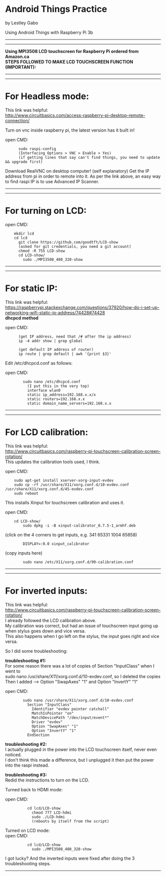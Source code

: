 # Android Things Practice  
by Lestley Gabo  

Using Android Things with Raspberry Pi 3b  

***************************************************************************
***************************************************************************
**Using MPI3508 LCD touchscreen for Raspberry Pi ordered from Amazon.ca  
STEPS FOLLOWED TO MAKE LCD TOUCHSCREEN FUNCTION (IMPORTANT):**
***************************************************************************
***************************************************************************

# **For Headless mode:**  
  This link was helpful:  
  http://www.circuitbasics.com/access-raspberry-pi-desktop-remote-connection/  
  
  Turn on vnc inside raspberry pi, the latest version has it built in!  
  
  open CMD:  
```
      sudo raspi-config
      (Interfacing Options > VNC > Enable > Yes)
      (if getting lines that say can't find things, you need to update && upgrade first)
```

  Download RealVNC on desktop computer! (self explanatory)
    Get the IP address from pi in order to remote into it.
    As per the link above, an easy way to find raspi IP is to use Advanced IP Scanner.

***************************************************************************
***************************************************************************

# **For turning on LCD:**  

  open CMD:  
```
    mkdir lcd
    cd lcd
      git clone https://github.com/goodtft/LCD-show
      (asked for git credentials, you need a git account)
      chmod -R 755 LCD-show
      cd LCD-show/
        sudo ./MPI3508_480_320-show
```
***************************************************************************
***************************************************************************

# **For static IP:**  
  This link was helpful:  
  https://raspberrypi.stackexchange.com/questions/37920/how-do-i-set-up-networking-wifi-static-ip-address/74428#74428  
  **dhcpcd method**

  open CMD:
```
      (get IP address, need that /# after the ip address)
      ip -4 addr show | grep global

      (get default IP address of router)
      ip route | grep default | awk '{print $3}'
```
  Edit /etc/dhcpcd.conf as follows:

  open CMD:
```
        sudo nano /etc/dhcpcd.conf
          (I put this in the very top)
          interface wlan0
          static ip_address=192.168.x.x/x
          static routers=192.168.x.x
          static domain_name_servers=192.168.x.x
```

***************************************************************************
***************************************************************************

# **For LCD calibration:**  
  This link was helpful:  
    http://www.circuitbasics.com/raspberry-pi-touchscreen-calibration-screen-rotation/  
  This updates the calibration tools used, I think.  

  open CMD:  
```
    sudo apt-get install xserver-xorg-input-evdev
    sudo cp -rf /usr/share/X11/xorg.conf.d/10-evdev.conf /usr/share/X11/xorg.conf.d/45-evdev.conf
    sudo reboot
```

  This installs Xinput for touchscreen calibration and uses it.  

  open CMD:  
```
    cd LCD-show/
        sudo dpkg -i -B xinput-calibrator_0.7.5-1_armhf.deb
```
  (click on the 4 corners to get inputs, e.g. 341 65331 1004 65858)
```
        DISPLAY=:0.0 xinput_calibrator
```
  (copy inputs here)
```
        sudo nano /etc/X11/xorg.conf.d/99-calibration.conf
```

***************************************************************************
***************************************************************************

# **For inverted inputs:**    
  This link was helpful:  
  http://www.circuitbasics.com/raspberry-pi-touchscreen-calibration-screen-rotation/  
  I already followed the LCD calibration above.  
  My calibration was correct, but had an issue of touchscreen input going up when stylus goes down and vice versa.  
  This also happens when I go left on the stylus, the input goes right and vice versa.  

  So I did some troubleshooting:  

  **troubleshooting #1:**  
      For some reason there was a lot of copies of Section "InputClass" when I went to  
      sudo nano /usr/share/X11/xorg.conf.d/10-evdev.conf, so I deleted the copies  
      Then I added --> Option "SwapAxes" "1" and Option "InvertY" "1"  

  open CMD:  
```
        sudo nano /usr/share/X11/xorg.conf.d/10-evdev.conf
          Section "InputClass"
            Identifier "evdev pointer catchall"
            MatchIsPointer "on"
            MatchDevicePath "/dev/input/event*"
            Driver "evdev"
            Option "SwapAxes" "1"
            Option "InvertY" "1"
          EndSection
```

  **troubleshooting #2:**    
    I actually plugged in the power into the LCD touchscreen itself, never even noticed.  
    I don't think this made a difference, but I unplugged it then put the power into the raspi instead.  

  **troubleshooting #3:**     
  Redid the instructions to turn on the LCD.  

  Turned back to HDMI mode:  
  
  open CMD:  
```
          cd lcd/LCD-show
            chmod 777 LCD-hdmi
            sudo ./LCD-hdmi
            (reboots by itself from the script)
```
  Turned on LCD mode:  
  open CMD:  
```
          cd lcd/LCD-show
            sudo ./MPI3508_480_320-show
```
  I got lucky? And the inverted inputs were fixed after doing the 3 troubleshooting steps.


*********************************************************
